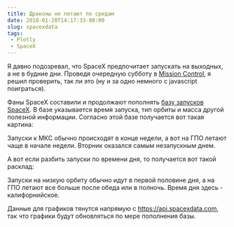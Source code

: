 ```yaml
---
title: Драконы не летают по средам
date: 2018-01-20T14:17:33-08:00
slug: spacexdata
tags:
 - Plotly
 - SpaceX
---
```


Я давно подозревал, что SpaceX предпочитает запускать на выходных, а не в
будние дни. Проведя очередную субботу в [Mission Control](
https://upload.wikimedia.org/wikipedia/commons/4/49/SpaceX_Mission_Control_in_Hawthorne%2C_CA.jpg),
я решил проверить, так ли это (ну и за одно немного с javascript поиграться).

Фаны SpaceX составили и продолжают пополнять [базу запусков SpaceX](
https://github.com/r-spacex/SpaceX-API). В базе указывается время запуска, тип
орбиты и масса другой полезной информации. Согласно этой базе получается вот
такая картина:

<div id="launches_by_weekday"></div>

Запуски к МКС обычно происходят в конце недели, а вот на ГПО летают чаще в
начале недели. Вторник оказался самым незапускным днем.

А вот если разбить запуски по времени дня, то получается вот такой расклад:

<div id="launches_by_hour"></div>

Запуски на низкую орбиту обычно идут в первой половине дня, а на ГПО летают все
больше после обеда или в полночь. Время дня здесь - калифорнийское.

Данные для графиков тянутся напрямую с https://api.spacexdata.com, так что
графики будут обновляться по мере пополнения базы.

<script src="/tz/date.js"></script>
<script src="/2018/01/spacexdata.js"></script>

<!--more-->
